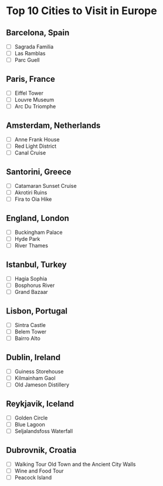 # Top 10 Cities to Visit in Europe
## Barcelona, Spain
- [ ] Sagrada Familia 
- [ ] Las Ramblas 
- [ ] Parc Guell 
## Paris, France
- [ ] Eiffel Tower
- [ ] Louvre Museum 
- [ ] Arc Du Triomphe
## Amsterdam, Netherlands
- [ ] Anne Frank House 
- [ ] Red Light District
- [ ] Canal Cruise 
## Santorini, Greece
- [ ] Catamaran Sunset Cruise 
- [ ] Akrotiri Ruins
- [ ] Fira to Oia Hike
## England, London
- [ ] Buckingham Palace 
- [ ] Hyde Park
- [ ] River Thames 
## Istanbul, Turkey
- [ ] Hagia Sophia 
- [ ] Bosphorus River
- [ ] Grand Bazaar
## Lisbon, Portugal 
- [ ] Sintra Castle
- [ ] Belem Tower
- [ ] Bairro Alto
## Dublin, Ireland
- [ ] Guiness Storehouse 
- [ ] Kilmainham Gaol
- [ ] Old Jameson Distillery 
## Reykjavik, Iceland
- [ ] Golden Circle
- [ ] Blue Lagoon
- [ ] Seljalandsfoss Waterfall
## Dubrovnik, Croatia 
- [ ] Walking Tour Old Town and the Ancient City Walls
- [ ] Wine and Food Tour
- [ ] Peacock Island

